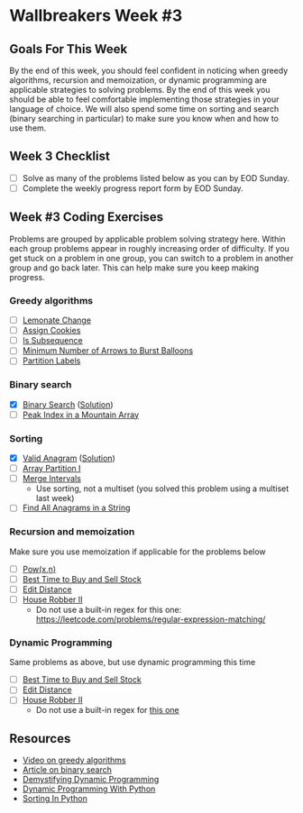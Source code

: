 # Wallbreakers Week #3

## Goals For This Week
By the end of this week, you should feel confident in noticing when greedy algorithms, recursion and memoization, or dynamic programming are applicable strategies to solving problems. By the end of this week you should be able to feel comfortable implementing those strategies in your language of choice. We will also spend some time on sorting and search (binary searching in particular) to make sure you know when and how to use them.

## Week 3 Checklist
- [ ] Solve as many of the problems listed below as you can by EOD Sunday.
- [ ] Complete the weekly progress report form by EOD Sunday.

## Week #3 Coding Exercises
Problems are grouped by applicable problem solving strategy here. Within each group problems appear in roughly increasing order of difficulty. If you get stuck on a problem in one group, you can switch to a problem in another group and go back later. This can help make sure you keep making progress.

### Greedy algorithms
- [ ] [Lemonate Change](https://leetcode.com/problems/lemonade-change)
- [ ] [Assign Cookies](https://leetcode.com/problems/assign-cookies)
- [ ] [Is Subsequence](https://leetcode.com/problems/is-subsequence)
- [ ] [Minimum Number of Arrows to Burst Balloons](https://leetcode.com/problems/minimum-number-of-arrows-to-burst-balloons)
- [ ] [Partition Labels](https://leetcode.com/problems/partition-labels)

### Binary search
- [x] [Binary Search](https://leetcode.com/problems/binary-search) ([Solution](binary-search.java))
- [ ] [Peak Index in a Mountain Array](https://leetcode.com/problems/peak-index-in-a-mountain-array)

### Sorting
- [x] [Valid Anagram](https://leetcode.com/problems/valid-anagram) ([Solution](valid-anagram.java))
- [ ] [Array Partition I](https://leetcode.com/problems/array-partition-i)
- [ ] [Merge Intervals](https://leetcode.com/problems/merge-intervals)
	- Use sorting, not a multiset (you solved this problem using a multiset last week) 
- [ ] [Find All Anagrams in a String](https://leetcode.com/problems/find-all-anagrams-in-a-string)

### Recursion and memoization
Make sure you use memoization if applicable for the problems below

- [ ] [Pow(x,n)](https://leetcode.com/problems/powx-n)
- [ ] [Best Time to Buy and Sell Stock](https://leetcode.com/problems/best-time-to-buy-and-sell-stock)
- [ ] [Edit Distance](https://leetcode.com/problems/edit-distance)
- [ ] [House Robber II](https://leetcode.com/problems/house-robber-ii)
	- Do not use a built-in regex for this one: https://leetcode.com/problems/regular-expression-matching/

### Dynamic Programming
Same problems as above, but use dynamic programming this time

- [ ] [Best Time to Buy and Sell Stock](https://leetcode.com/problems/best-time-to-buy-and-sell-stock)
- [ ] [Edit Distance](https://leetcode.com/problems/edit-distance)
- [ ] [House Robber II](https://leetcode.com/problems/house-robber-ii)
	- Do not use a built-in regex for [this one](https://leetcode.com/problems/regular-expression-matching/)

## Resources
- [Video on greedy algorithms](https://www.coursera.org/learn/algorithms-greedy)
- [Article on binary search](https://www.khanacademy.org/computing/computer-science/algorithms/binary-search/a/binary-search)
- [Demystifying Dynamic Programming](https://www.freecodecamp.org/news/demystifying-dynamic-programming-3efafb8d4296/)
- [Dynamic Programming With Python](https://hackernoon.com/dynamic-programming-python-80f944aa6e6c)
- [Sorting In Python](https://www.programiz.com/python-programming/methods/list/sort)